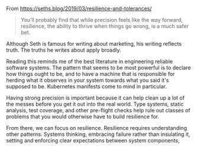 From https://seths.blog/2019/03/resilience-and-tolerances/

> You’ll probably find that while precision feels like the way forward, resilience, the ability to thrive when things go wrong, is a much safer bet.

Although Seth is famous for writing about marketing, his writing reflects truth. The truths he writes about apply broadly.

Reading this reminds me of the best literature in engineering reliable software systems. The pattern that seems to be most powerful is to declare how things ought to be, and to have a machine that is responsible for herding what it observes in your system towards what you said it's supposed to be. Kubernetes manifests come to mind in particular.

Having strong precision is important because it can help clean up a lot of the messes before you get it out into the real world. Type systems, static analysis, test coverage, and other pre-flight checks help rule out classes of problems that you would otherwise have to build resilience for.

From there, we can focus on resilience. Resilience requires understanding other patterns. Systems thinking, embracing failure rather than insulating it, setting and enforcing clear expectations between system components, 